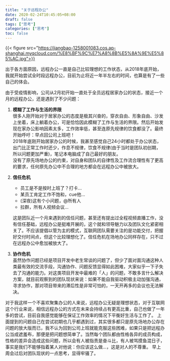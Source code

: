 ```yaml
---
title: "关于远程办公"
date: 2020-02-24T10:45:05+08:00
draft: false
tags: ["思考"]
categories: ["思考"]
toc: false
---
```

{{< figure src="https://jiangbao-1258001083.cos.ap-shanghai.myqcloud.com/%E8%BF%9C%E7%A8%8B%E5%8A%9E%E5%85%AC.jpg">}}

出于各方面原因，远程办公一直是自己比较理想的工作状态，从2018年底开始，我就开始尝试全时段远程办公，目前为止将近一年半左右的时间，也算是有了一些自己的体会。

由于受疫情影响，公司从2月初开始一直处于全员远程居家办公的状态，接近一个月的远程办公，还是遇到了不少问题：
1. **模糊了工作与生活的界限**  
很多人刚开始对于居家办公的态度是极其兴奋的，穿衣自由、形象自由、沙发上坐着，床上躺着办公，可是恰恰因此模糊了工作与生活的界限。然后开始发现在家办公影响因素太多，工作效率低，甚至连原先规律的饮食都没了。最终开始呼吁：早点回公司上班吧！  
2018年底刚开始居家办公的时候，我甚至感觉自己24小时都处于办公状态，出门比正常工作时还少，作息不规律，饮食不规律(由于当时是团队初创期，所以问题更加严重)，笔记本电脑成了自己最好的朋友。  
没有了原先场地办公的约束，对自身和团队的自律性及工作流合理性有了更高的要求，任何原先办公中不合理的地方都会在远程办公中被放大。

2. **信任危机**
    * 员工是不是按时上班了？打卡...
    * 某员工肯定工作不饱和，cue他...
    * (深夜)这有个小问题，@所有人
    * 拉群，所有人视频会议...

    这是团队近一个月来遇到的信任问题，甚至还有提出过全程视频直播工作，没有信任基础，远程办公是挺难开展的，这个就和领导魅力以及团队文化紧密相关了。不应该提倡以管为主的模式，互联网团队需要关注的是功能交付，把握好交付时间点，但这个比较理想化了。信任危机在场地办公同样存在，只不过在远程办公中愈加被放大了。

3. **协作危机**  
虽然协作问题已经是项目开发中老生常谈的问题了，但少了面对面沟通这种人类最有效的交流手段，沟通协作、问题反馈显得如此困难，大家似乎一下子失去了沟通的能力。对这类项目开发中最难的「人」的问题，不敢多言什么解决方案，就目前观察到的团队现状来说：如果不能自我驱动积极主动加强沟通，寻求协作，那对项目带来的滞后性是非常可怕的，一天开再多的会议也无法解决。

对于我这样一个不喜欢聚集办公的人来说，远程办公无疑是理想状态，对于互联网这个行业来说，相信远程办公的方式在未来会持续占有更高比重，自己也做了一年多的尝试，目前自我感觉能够在保证工作效率的情况下平衡好生活与工作了。
上面提到的问题自己在尝试初期也几乎都遇到过，其实很多都只是原先场地办公存在问题的放大版而已，我不认为回到公司上班就能克服这些困难，如果只是把远程办公当成遮羞布，那便是把问题想简单了。当然每个团队都由性格各异的成员构成，性格的差异会造成这些问题，所以会有人被指责是奋斗比，有人被骂摸鱼混日子，事实是我们不能够指着某人对他说：你应该这么做...，这是对人的不尊重。
早上周会过后对团队现状的一点思考，显得牢骚了。
